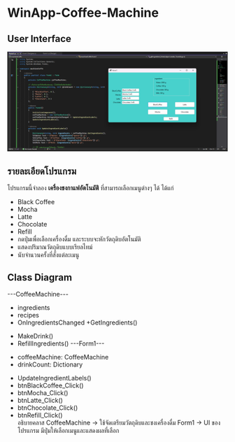 # WinApp-Coffee-Machine

##  User Interface  
![UI Screenshot](uicoffe.png)

##  รายละเอียดโปรแกรม  
โปรแกรมนี้จำลอง **เครื่องชงกาแฟอัตโนมัติ** ที่สามารถเลือกเมนูต่างๆ ได้ ได้แก่  
- Black Coffee  
- Mocha 
- Latte
- Chocolate
- Refill
- กดปุ่มเพื่อเลือกเครื่องดื่ม และระบบจะหักวัตถุดิบอัตโนมัติ  
- แสดงปริมาณวัตถุดิบแบบเรียลไทม์  
- นับจำนวนครั้งที่สั่งแต่ละเมนู  

 ## Class Diagram
 ---CoffeeMachine---
 - ingredients   
 - recipes       
 - OnIngredientsChanged
 +GetIngredients()  
 + MakeDrink()       
 + RefillIngredients()
  ---Form1---
- coffeeMachine: CoffeeMachine 
- drinkCount: Dictionary
+ UpdateIngredientLabels()  
+ btnBlackCoffee_Click()    
+ btnMocha_Click()          
+ btnLatte_Click()          
+ btnChocolate_Click()      
+ btnRefill_Click()    
อธิบายคลาส
CoffeeMachine → ใช้จัดเตรียมวัตถุดิบและชงเครื่องดื่ม
Form1 → UI ของโปรแกรม มีปุ่มให้เลือกเมนูและแสดงผลที่เลือก
